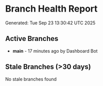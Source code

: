 # Branch Health Report
Generated: Tue Sep 23 13:30:42 UTC 2025

## Active Branches
- **main** - 17 minutes ago by Dashboard Bot

## Stale Branches (>30 days)
No stale branches found
